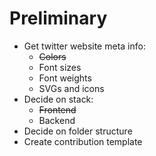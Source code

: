 
# Preliminary #

- Get twitter website meta info:
  - ~~Colors~~
  - Font sizes
  - Font weights
  - SVGs and icons
- Decide on stack:
  - ~~Frontend~~
  - Backend
- Decide on folder structure
- Create contribution template
  